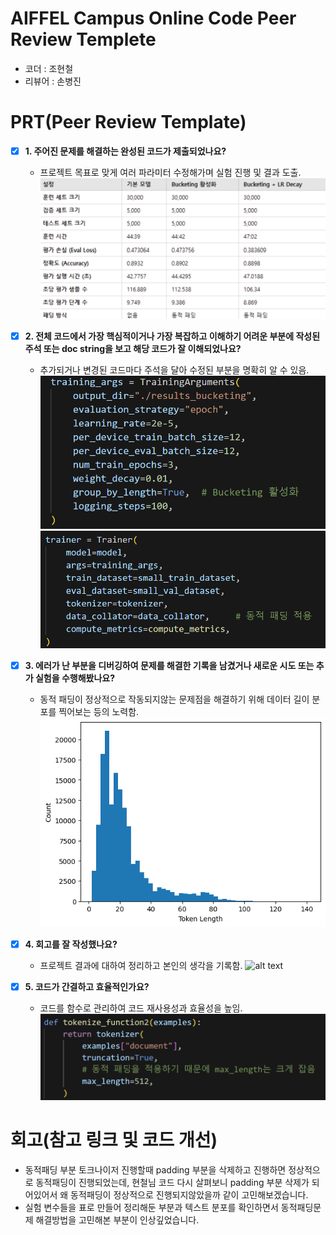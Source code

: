 # AIFFEL Campus Online Code Peer Review Templete
- 코더 : 조현철
- 리뷰어 : 손병진


# PRT(Peer Review Template)
- [x]  **1. 주어진 문제를 해결하는 완성된 코드가 제출되었나요?**
    - 프로젝트 목표로 맞게 여러 파라미터 수정해가며 실험 진행 및 결과 도출.
        ![alt text](screenshot/image.png)
    
- [x]  **2. 전체 코드에서 가장 핵심적이거나 가장 복잡하고 이해하기 어려운 부분에 작성된 
주석 또는 doc string을 보고 해당 코드가 잘 이해되었나요?**
    - 추가되거나 변경된 코드마다 주석을 달아 수정된 부분을 명확히 알 수 있음.
        ![alt text](screenshot/image-1.png)
        ![alt text](screenshot/image-2.png)
        
- [x]  **3. 에러가 난 부분을 디버깅하여 문제를 해결한 기록을 남겼거나
새로운 시도 또는 추가 실험을 수행해봤나요?**
    - 동적 패딩이 정상적으로 작동되지않는 문제점을 해결하기 위해 데이터 길이 분포를 찍어보는 등의 노력함.
        ![alt text](screenshot/image-3.png)
        
- [x]  **4. 회고를 잘 작성했나요?**
    - 프로젝트 결과에 대하여 정리하고 본인의 생각을 기록함.
        ![alt text](screenshot/mage-4.png)
        
- [x]  **5. 코드가 간결하고 효율적인가요?**
    - 코드를 함수로 관리하여 코드 재사용성과 효율성을 높임.
        ![alt text](screenshot/image-5.png)


# 회고(참고 링크 및 코드 개선)
- 동적패딩 부분 토크나이저 진행할때 padding 부분을 삭제하고 진행하면 정상적으로 동적패딩이 진행되었는데, 현철님 코드 다시 살펴보니 padding 부분 삭제가 되어있어서 왜 동적패딩이 정상적으로 진행되지않았을까 같이 고민해보겠습니다.
- 실험 변수들을 표로 만들어 정리해둔 부분과 텍스트 분포를 확인하면서 동적패딩문제 해결방법을 고민해본 부분이 인상깊었습니다.